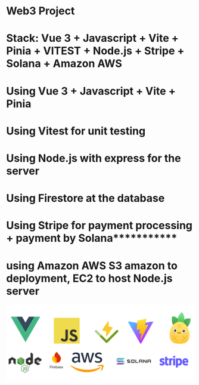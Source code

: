 # Web3 Project

# Stack: Vue 3 + Javascript + Vite + Pinia + VITEST + Node.js + Stripe + Solana + Amazon AWS

# Using Vue 3 + Javascript + Vite + Pinia

# Using Vitest for unit testing

# Using Node.js with express for the server

# Using Firestore at the database

# Using Stripe for payment processing + payment by Solana**\*\***\*\*\***\*\***

# using Amazon AWS S3 amazon to deployment, EC2 to host Node.js server

![Technologies](https://github.com/kosweb3/web3/blob/main/src/assets/img/technologies.png)
